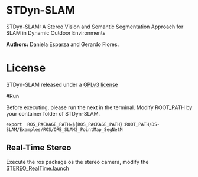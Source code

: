 # STDyn-SLAM
STDyn-SLAM: A Stereo Vision and Semantic Segmentation Approach for SLAM in Dynamic Outdoor Environments

**Authors:** Daniela Esparza and Gerardo Flores.

# License
STDyn-SLAM released under a [GPLv3 license](https://github.com/DanielaEsparza/STDyn-SLAM/blob/master/LICENSE)

#Run

Before executing, please run the next in the terminal. Modify ROOT_PATH by your container folder of STDyn-SLAM.
```
export  ROS_PACKAGE_PATH=${ROS_PACKAGE_PATH}:ROOT_PATH/DS-SLAM/Examples/ROS/ORB_SLAM2_PointMap_SegNetM
```

## Real-Time Stereo

Execute the ros package os the stereo camera, modify the [STEREO_RealTime.launch](https://github.com/DanielaEsparza/STDyn-SLAM/blob/master/STEREO_RealTime.launch)


